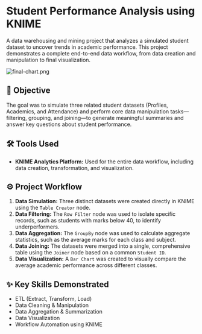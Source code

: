 # Student Performance Analysis using KNIME

A data warehousing and mining project that analyzes a simulated student dataset to uncover trends in academic performance. This project demonstrates a complete end-to-end data workflow, from data creation and manipulation to final visualization.

![final-chart.png](final-chart.png)

## 🎯 Objective
The goal was to simulate three related student datasets (Profiles, Academics, and Attendance) and perform core data manipulation tasks—filtering, grouping, and joining—to generate meaningful summaries and answer key questions about student performance.

## 🛠️ Tools Used
* **KNIME Analytics Platform:** Used for the entire data workflow, including data creation, transformation, and visualization.

## ⚙️ Project Workflow
1.  **Data Simulation:** Three distinct datasets were created directly in KNIME using the `Table Creator` node.
2.  **Data Filtering:** The `Row Filter` node was used to isolate specific records, such as students with marks below 40, to identify underperformers.
3.  **Data Aggregation:** The `GroupBy` node was used to calculate aggregate statistics, such as the average marks for each class and subject.
4.  **Data Joining:** The datasets were merged into a single, comprehensive table using the `Joiner` node based on a common `Student ID`.
5.  **Data Visualization:** A `Bar Chart` was created to visually compare the average academic performance across different classes.

## ✨ Key Skills Demonstrated
* ETL (Extract, Transform, Load)
* Data Cleaning & Manipulation
* Data Aggregation & Summarization
* Data Visualization
* Workflow Automation using KNIME
